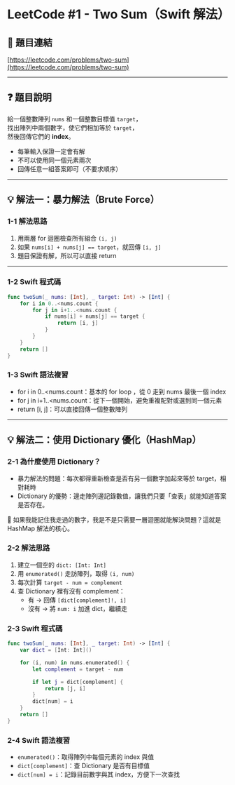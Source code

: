 # LeetCode #1 - Two Sum（Swift 解法）

## 📝 題目連結

[https://leetcode.com/problems/two-sum](https://leetcode.com/problems/two-sum)

---

## ❓ 題目說明

給一個整數陣列 `nums` 和一個整數目標值 `target`，  
找出陣列中兩個數字，使它們相加等於 `target`，  
然後回傳它們的 **index**。

- 每筆輸入保證一定會有解  
- 不可以使用同一個元素兩次  
- 回傳任意一組答案即可（不要求順序）

---

## 💡 解法一：暴力解法（Brute Force）

### 1-1 解法思路

1. 用兩層 for 迴圈檢查所有組合 `(i, j)`
2. 如果 `nums[i] + nums[j] == target`，就回傳 `[i, j]`
3. 題目保證有解，所以可以直接 return

---

### 1-2 Swift 程式碼

```swift
func twoSum(_ nums: [Int], _ target: Int) -> [Int] {
    for i in 0..<nums.count {
        for j in i+1..<nums.count {
            if nums[i] + nums[j] == target {
                return [i, j]
            }
        }
    }
    return []
}
```

### 1-3 Swift 語法複習

- for i in 0..<nums.count：基本的 for loop ，從 0 走到 nums 最後一個 index
- for j in i+1..<nums.count：從下一個開始，避免重複配對或選到同一個元素
- return [i, j]：可以直接回傳一個整數陣列



---

## 💡 解法二：使用 Dictionary 優化（HashMap）

### 2-1 為什麼使用 Dictionary？

- 暴力解法的問題：每次都得重新檢查是否有另一個數字加起來等於 target，相對耗時
- Dictionary 的優勢：邊走陣列邊記錄數值，讓我們只要「查表」就能知道答案是否存在。

📌 如果我能記住我走過的數字，我是不是只需要一層迴圈就能解決問題？這就是 HashMap 解法的核心。

### 2-2 解法思路

1. 建立一個空的 `dict: [Int: Int]`  
2. 用 `enumerated()` 走訪陣列，取得 `(i, num)`
3. 每次計算 `target - num = complement`
4. 查 Dictionary 裡有沒有 complement：  
   - 有 → 回傳 `[dict[complement]!, i]`
   - 沒有 → 將 `num: i` 加進 dict，繼續走

### 2-3 Swift 程式碼

```swift
func twoSum(_ nums: [Int], _ target: Int) -> [Int] {
    var dict = [Int: Int]()

    for (i, num) in nums.enumerated() {
        let complement = target - num

        if let j = dict[complement] {
            return [j, i]
        }
        dict[num] = i
    }
    return []
}
```

### 2-4 Swift 語法複習

- `enumerated()`：取得陣列中每個元素的 index 與值
- `dict[complement]`：查 Dictionary 是否有目標值
- `dict[num] = i`：記錄目前數字與其 index，方便下一次查找